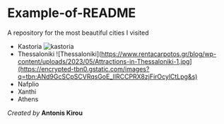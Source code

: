 # Example-of-README
A repository for the most beautiful cities I visited

* Kastoria ![kastoria](https://www.news247.gr/wp-content/uploads/2024/11/kastoria12-640x426.jpg)
* Thessaloniki ![Thessaloniki](https://www.rentacarpotos.gr/blog/wp-content/uploads/2023/05/Attractions-in-Thessaloniki-1.jpg](https://encrypted-tbn0.gstatic.com/images?q=tbn:ANd9GcSCpSCVRqsGoE_lIRCCPRX8zjFirOcylCtLpg&s)
* Nafplio
* Xanthi
* Athens

*Created by* **Antonis Kirou**

